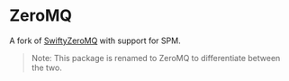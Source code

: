 # ZeroMQ

A fork of [SwiftyZeroMQ](https://github.com/azawawi/SwiftyZeroMQ) with support for SPM.

> Note: This package is renamed to ZeroMQ to differentiate between the two.
